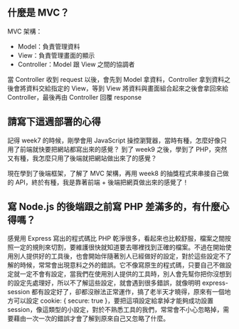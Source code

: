 ## 什麼是 MVC？
MVC 架構：
* Model：負責管理資料
* View：負責管理畫面的顯示
* Controller：Model 跟 View 之間的協調者

當 Controller 收到 request 以後，會先到 Model 拿資料，Controller 拿到資料之後會將資料交給指定的 View，等到 View 將資料與畫面組合起來之後會拿回來給 Controller，最後再由 Controller 回覆 response

## 請寫下這週部署的心得
記得 week7 的時候，剛學會用 JavaScript 操控瀏覽器，當時有種，怎麼好像只用了前端就快要把網站都寫出來的感覺？
到了 week9 之後，學到了 PHP，突然又有種，我怎麼只用了後端就把網站做出來了的感覺？

現在學到了後端框架，了解了 MVC 架構，再用 week8 的抽獎程式來串接自己做的 API，終於有種，我是靠著前端 + 後端把網頁做出來的感覺了！

## 寫 Node.js 的後端跟之前寫 PHP 差滿多的，有什麼心得嗎？
感覺用 Express 寫出的程式碼比 PHP 乾淨很多，看起來也比較舒服，檔案之間按照一定的規則來切割，要維護很快就知道要去哪裡找到正確的檔案。不過在開始使用別人提供好的工具後，也會開始伴隨著別人已經做好的設定，對於這些設定不了解的時候，常常會出現意料之外的錯誤。它不像寫原生的程式碼，只要自己不做設定就一定不會有設定，當我們在使用別人提供的工具時，別人會先幫你把你沒想到的設定先處理好，所以不了解這些設定，就會遇到很多錯誤，就像明明 express-session 都有設定好了，卻都沒辦法正常運作，搞了老半天才曉得，原來有一個地方可以設定 cookie: { secure: true }，要把這項設定給拿掉才能夠成功設置 session，像這類型的小設定，對於不熟悉工具的我們，常常會不小心忽略掉，需要藉由一次一次的錯誤才會了解到原來自己又忽略了什麼。
